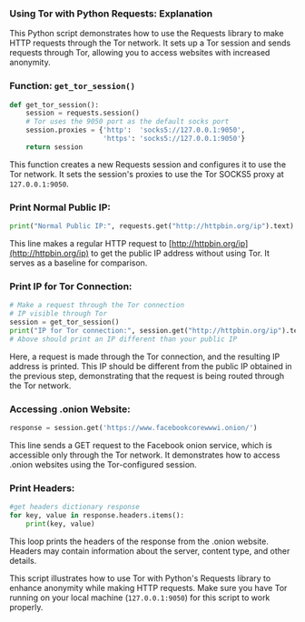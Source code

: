 ### **Using Tor with Python Requests: Explanation**

This Python script demonstrates how to use the Requests library to make HTTP requests through the Tor network. It sets up a Tor session and sends requests through Tor, allowing you to access websites with increased anonymity.

### **Function: `get_tor_session()`**
```python
def get_tor_session():
    session = requests.session()
    # Tor uses the 9050 port as the default socks port
    session.proxies = {'http':  'socks5://127.0.0.1:9050',
                       'https': 'socks5://127.0.0.1:9050'}
    return session
```

This function creates a new Requests session and configures it to use the Tor network. It sets the session's proxies to use the Tor SOCKS5 proxy at `127.0.0.1:9050`.

### **Print Normal Public IP:**
```python
print("Normal Public IP:", requests.get("http://httpbin.org/ip").text)
```

This line makes a regular HTTP request to [http://httpbin.org/ip](http://httpbin.org/ip) to get the public IP address without using Tor. It serves as a baseline for comparison.

### **Print IP for Tor Connection:**
```python
# Make a request through the Tor connection
# IP visible through Tor
session = get_tor_session()
print("IP for Tor connection:", session.get("http://httpbin.org/ip").text)
# Above should print an IP different than your public IP
```

Here, a request is made through the Tor connection, and the resulting IP address is printed. This IP should be different from the public IP obtained in the previous step, demonstrating that the request is being routed through the Tor network.

### **Accessing .onion Website:**
```python
response = session.get('https://www.facebookcorewwwi.onion/')
```

This line sends a GET request to the Facebook onion service, which is accessible only through the Tor network. It demonstrates how to access .onion websites using the Tor-configured session.

### **Print Headers:**
```python
#get headers dictionary response
for key, value in response.headers.items():
    print(key, value)
```

This loop prints the headers of the response from the .onion website. Headers may contain information about the server, content type, and other details.

This script illustrates how to use Tor with Python's Requests library to enhance anonymity while making HTTP requests. Make sure you have Tor running on your local machine (`127.0.0.1:9050`) for this script to work properly.
